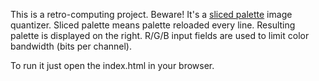 This is a retro-computing project. Beware!
It's a <a href="https://en.wikipedia.org/wiki/Hold-And-Modify#Sliced_HAM_mode_(SHAM)">sliced palette</a> image quantizer. 
Sliced palette means palette reloaded every line.
Resulting palette is displayed on the right. R/G/B input fields are used to limit color bandwidth (bits per channel).</span>

To run it just open the index.html in your browser.
